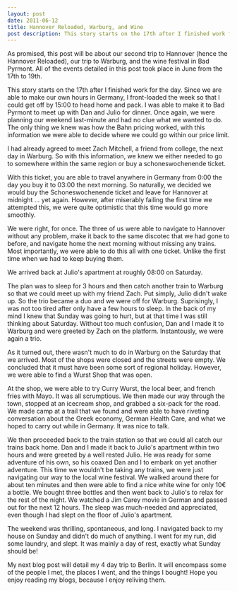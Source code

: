 ```yaml
---
layout: post
date: 2011-06-12
title: Hannover Reloaded, Warburg, and Wine
post description: This story starts on the 17th after I finished work for the day. Since we are able to make our own hours in Germany, I front-loaded the week so that I could get off by 15:00 to head home and pack. I was able to make it to Bad Pyrmont to meet up with Dan and Julio for dinner. Once again, we were planning our weekend last-minute and had no clue what we wanted to do. The only thing we knew was how the Bahn pricing worked, with this information we were able to decide where we could go within our price limit.
---
```

As promised, this post will be about our second trip to Hannover (hence the Hannover Reloaded), our trip to Warburg, and the wine festival in Bad Pyrmont. All of the events detailed in this post took place in June from the 17th to 19th.

This story starts on the 17th after I finished work for the day. Since we are able to make our own hours in Germany, I front-loaded the week so that I could get off by 15:00 to head home and pack. I was able to make it to Bad Pyrmont to meet up with Dan and Julio for dinner. Once again, we were planning our weekend last-minute and had no clue what we wanted to do. The only thing we knew was how the Bahn pricing worked, with this information we were able to decide where we could go within our price limit.

I had already agreed to meet Zach Mitchell, a friend from college, the next day in Warburg. So with this information, we knew we either needed to go to somewhere within the same region or buy a schoneswochenende ticket.

 With this ticket, you are able to travel anywhere in Germany from 0:00 the day you buy it to 03:00 the next morning. So naturally, we decided we would buy the Schoneswochenende ticket and leave for Hannover at midnight ... yet again. However, after miserably failing the first time we attempted this, we were quite optimistic that this time would go more smoothly.



We were right, for once. The three of us were able to navigate to Hannover without any problem, make it back to the same discotec that we had gone to before, and navigate home the next morning without missing any trains. Most importantly, we were able to do this all with one ticket. Unlike the first time when we had to keep buying them.

We arrived back at Julio's apartment at roughly 08:00 on Saturday.

The plan was to sleep for 3 hours and then catch another train to Warburg so that we could meet up with my friend Zach. Put simply, Julio didn't wake up. So the trio became a duo and we were off for Warburg. Suprisingly, I was not too tired after only have a few hours to sleep. In the back of my mind I knew that Sunday was going to hurt, but at that time I was still thinking about Saturday. Without too much confusion, Dan and I made it to Warburg and were greeted by Zach on the platform. Instantously, we were again a trio.

As it turned out, there wasn't much to do in Warburg on the Saturday that we arrived. Most of the shops were closed and the streets were empty. We concluded that it must have been some sort of regional holiday. However, we were able to find a Wurst Shop that was open.



At the shop, we were able to try Curry Wurst, the local beer, and french fries with Mayo. It was all scrumptious. We then made our way through the town, stopped at an icecream shop, and grabbed a six-pack for the road. We made camp at a trail that we found and were able to have riveting conversation about the Greek economy, German Health Care, and what we hoped to carry out while in Germany. It was nice to talk.





We then proceeded back to the train station so that we could all catch our trains back home. Dan and I made it back to Julio's apartment within two hours and were greeted by a well rested Julio. He was ready for some adventure of his own, so his coaxed Dan and I to embark on yet another adventure. This time we wouldn't be taking any trains, we were just navigating our way to the local wine festival. We walked around there for about ten minutes and then were able to find a nice white wine for only 10€ a bottle. We bought three bottles and then went back to Julio's to relax for the rest of the night. We watched a Jim Carey movie in German and passed out for the next 12 hours. The sleep was much-needed and appreciated, even though I had slept on the floor of Julio's apartment.

The weekend was thrilling, spontaneous, and long. I navigated back to my house on Sunday and didn't do much of anything. I went for my run, did some laundry, and slept. It was mainly a day of rest, exactly what Sunday should be!

My next blog post will detail my 4 day trip to Berlin. It will encompass some of the people I met, the places I went, and the things I bought! Hope you enjoy reading my blogs, because I enjoy reliving them.

